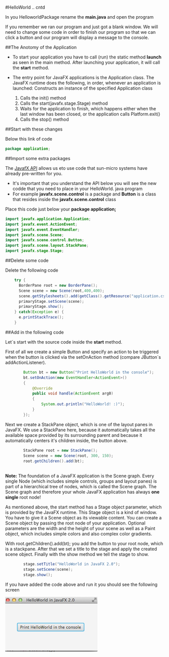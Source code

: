 #HelloWorld .. cntd

In you HelloworldPackage rename the __main.java__ and open the program

If you remember we ran our program and just got a blank window. We will need to change some code in order to finish our program so that we can click a button and our program will display a message to the console.

##The Anotomy of the Application

- To start your application you have to call (run) the static method __launch__ as seen in the main method. After launching your application, it will call the __start__ method. 

- The entry point for JavaFX applications is the Application class. The JavaFX runtime does the following, in order, whenever an application is launched: Constructs an instance of the specified Application class

    1. Calls the init() method
    2. Calls the start(javafx.stage.Stage) method
    3. Waits for the application to finish, which happens either when the last window has been closed, or the application calls Platform.exit()
    4. Calls the stop() method

##Start with these changes

Below this link of code

~~~java
package application;
~~~

##Import some extra packages 

The [JavafX API](http://docs.oracle.com/javase/8/javafx/api/toc.htm) allows us eto use code that sun-micro systems have already pre-written for you.

- It's important that you understand the API below you will see the new codde that you need to place in your HelloWorld. java program
- For example __javafx.scene.control__ is a package and __Button__ is a class that resides inside the  __javafx.scene.control__ class

Place this code just below your __package application;__

~~~java
import javafx.application.Application;
import javafx.event.ActionEvent;
import javafx.event.EventHandler;
import javafx.scene.Scene;
import javafx.scene.control.Button;
import javafx.scene.layout.StackPane;
import javafx.stage.Stage;
~~~

##Delete some code

Delete the following code

~~~Java
    try {
      BorderPane root = new BorderPane();
      Scene scene = new Scene(root,400,400);
      scene.getStylesheets().add(getClass().getResource("application.css").toExternalForm());
      primaryStage.setScene(scene);
      primaryStage.show();
    } catch(Exception e) {
      e.printStackTrace();
    }
~~~

##Add in the following code

Let´s start with the source code inside the __start__ method.

First of all we create a simple Button and specify an action to be triggered when the button is clicked via the setOnAction method (compare JButton´s addActionListener).

~~~java
        Button bt = new Button("Print HelloWorld in the console");
        bt.setOnAction(new EventHandler<ActionEvent>() 
        {
            @Override
            public void handle(ActionEvent arg0)
            {
                System.out.println("HelloWorld! :)");
            }
        });
~~~

Next we create a StackPane object, which is one of the layout panes in JavaFX. We use a StackPane here, because it automatically takes all the available space provided by its surrounding parent and because it automatically centers it's children inside, the button above.

~~~java
        StackPane root = new StackPane();
        Scene scene = new Scene(root, 300, 150);
        root.getChildren().add(bt);
        
~~~

**Note:** The foundation of a JavaFX application is the Scene graph. Every single Node (which includes simple controls, groups and layout panes) is part of a hierarchical tree of nodes, which is called the Scene graph. The Scene graph and therefore your whole JavaFX application has always **one single** root node!

As mentioned above, the start method has a Stage object parameter, which is provided by the JavaFX runtime. This Stage object is a kind of window. You have to give it a Scene object as its viewable content. You can create a Scene object by passing the root node of your application. Optional parameters are the width and the height of your scene as well as a Paint object, which includes simple colors and also complex color gradients.

With root.getChildren().add(bt); you add the button to your root node, which is a stackpane.
After that we set a title to the stage and apply the created scene object. Finally with the show method we tell the stage to show.

~~~java
        stage.setTitle("HelloWorld in JavaFX 2.0");
        stage.setScene(scene);
        stage.show();
~~~

If you have added the code above and run it you should see the following screen

![](./img/02.05.png)





